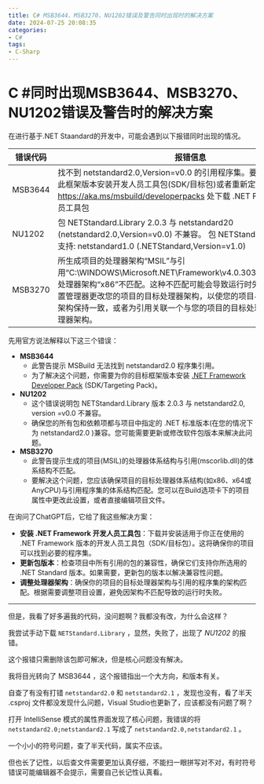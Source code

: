 ```yaml
---
title: C# MSB3644、MSB3270、NU1202错误及警告同时出现时的解决方案
date: 2024-07-25 20:08:35
categories:
- C#
tags:
- C-Sharp
---
```


# C #同时出现MSB3644、MSB3270、NU1202错误及警告时的解决方案

在进行基于.NET Staandard的开发中，可能会遇到以下报错同时出现的情况。

| 错误代码 | 报错信息                                                     |
| -------- | ------------------------------------------------------------ |
| MSB3644  | 找不到 netstandard2.0,Version=v0.0 的引用程序集。要解决此问题，请为此框架版本安装开发人员工具包(SDK/目标包)或者重新定向应用程序。可在 https://aka.ms/msbuild/developerpacks 处下载 .NET Framework 开发人员工具包 |
| NU1202   | 包 NETStandard.Library 2.0.3 与 netstandard20 (netstandard2.0,Version=v0.0) 不兼容。 包 NETStandard.Library 2.0.3 支持: netstandard1.0 (.NETStandard,Version=v1.0) |
| MSB3270  | 所生成项目的处理器架构“MSIL”与引用“C:\WINDOWS\Microsoft.NET\Framework\v4.0.30319\mscorlib.dll”的处理器架构“x86”不匹配。这种不匹配可能会导致运行时失败。请考虑通过配置管理器更改您的项目的目标处理器架构，以使您的项目与引用间的处理器架构保持一致，或者为引用关联一个与您的项目的目标处理器架构相符的处理器架构。 |

先用官方说法解释以下这三个错误：

- **MSB3644**
	- 此警告提示 MSBuild 无法找到 netstandard2.0 程序集引用。
	- 为了解决这个问题，你需要为你的目标框架版本安装 [.NET Framework Developer Pack](https://aka.ms/msbuild/developerpacks) (SDK/Targeting Pack)。
- **NU1202**
	- 这个错误说明包 NETStandard.Library 版本 2.0.3 与 netstandard2.0, version =v0.0 不兼容。
	- 确保您的所有包和依赖项都与项目中指定的 .NET 标准版本(在您的情况下为 netstandard2.0 )兼容。您可能需要更新或修改软件包版本来解决此问题。
- **MSB3270**
	- 此警告提示生成的项目(MSIL)的处理器体系结构与引用(mscorlib.dll)的体系结构不匹配。
	- 要解决这个问题，您应该确保项目的目标处理器体系结构(如x86、x64或AnyCPU)与引用程序集的体系结构匹配。您可以在Build选项卡下的项目属性中更改此设置，或者直接编辑项目文件。



在询问了ChatGPT后，它给了我这些解决方案：

- **安装 .NET Framework 开发人员工具包**：下载并安装适用于你正在使用的 .NET Framework 版本的开发人员工具包（SDK/目标包）。这将确保你的项目可以找到必要的程序集。
- **更新包版本**：检查项目中所有引用的包的兼容性，确保它们支持你所选用的 .NET Standard 版本。如果需要，更新包的版本以解决兼容性问题。
- **调整处理器架构**：确保你的项目的目标处理器架构与引用的程序集的架构匹配。根据需要调整项目设置，避免因架构不匹配导致的运行时失败。

------

但是，我看了好多遍我的代码，没问题啊？我都没有改，为什么会这样？

我尝试手动下载 `NETStandard.Library` ，显然，失败了，出现了 *NU1202* 的报错。

这个报错只需删除该包即可解决，但是核心问题没有解决。

我将目光转向了 MSB3644 ，这个报错指出一个大方向，和版本有关。

自查了有没有打错 `netstandard2.0` 和 `netstandard2.1` ，发现也没有，看了半天 .csproj 文件都没发现什么问题，Visual Studio也更新了，应该都没有问题了啊？

打开 IntelliSense 模式的属性界面发现了核心问题，我错误的将 `netstandard2.0;netstandard2.1` 写成了 `netstandard2.0,netstandard2.1` 。

一个小小的符号问题，查了半天代码，属实不应该。

但也长了记性，以后查文件需要更加认真仔细，不能扫一眼拼写对不对，有时符号错误可能编辑器不会提示，需要自己长记性认真看。
